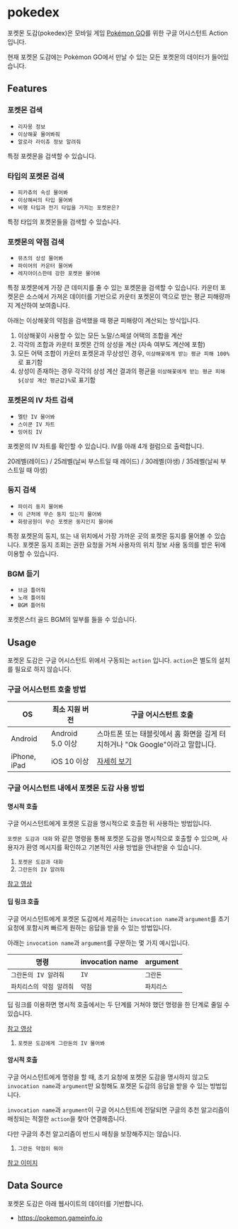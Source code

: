 # pokedex

포켓몬 도감(pokedex)은 모바일 게임 [Pokémon GO](https://www.pokemongo.com/)를 위한 구글 어시스턴트 Action 입니다.

현재 포켓몬 도감에는 Pokémon GO에서 만날 수 있는 모든 포켓몬의 데이터가 들어있습니다.

## Features

### 포켓몬 검색

- `리자몽 정보`
- `이상해꽃 물어봐줘`
- `알로라 라이츄 정보 알려줘`

특정 포켓몬을 검색할 수 있습니다.

### 타입의 포켓몬 검색

- `피카츄의 속성 물어봐`
- `이상해씨의 타입 물어봐`
- `비행 타입과 전기 타입을 가지는 포켓몬은?`

특정 타입의 포켓몬들을 검색할 수 있습니다.

### 포켓몬의 약점 검색

- `뮤츠의 상성 물어봐`
- `파이어의 카운터 물어봐`
- `레지아이스한테 강한 포켓몬 물어봐`

특정 포켓몬에게 가장 큰 데미지를 줄 수 있는 포켓몬을 검색할 수 있습니다.
카운터 포켓몬은 소스에서 가져온 데이터를 기반으로 카운터 포켓몬이 역으로 받는 평균 피해량까지 계산하여 보여줍니다.

아래는 이상해꽃의 약점을 검색했을 때 평균 피해량이 계산되는 방식입니다.

1. 이상해꽃이 사용할 수 있는 모든 노말/스페셜 어택의 조합을 계산
2. 각각의 조합과 카운터 포켓몬 간의 상성을 계산 (자속 여부도 계산에 포함)
3. 모든 어택 조합이 카운터 포켓몬과 무상성인 경우, `이상해꽃에게 받는 평균 피해 100%`로 표기함
4. 상성이 존재하는 경우 각각의 상성 계산 결과의 평균을 `이상해꽃에게 받는 평균 피해 ${상성 계산 평균값}%`로 표기함

### 포켓몬의 IV 차트 검색

- `멜탄 IV 물어봐`
- `스이쿤 IV 차트`
- `잉어킹 IV`

포켓몬의 IV 차트를 확인할 수 있습니다. IV를 아래 4개 컬럼으로 출력합니다.

20레벨(레이드) / 25레벨(날씨 부스트일 때 레이드) / 30레벨(야생) / 35레벨(날씨 부스트일 때 야생)

### 둥지 검색

- `파이리 둥지 물어봐`
- `이 근처에 무슨 둥지 있는지 물어봐`
- `화랑공원이 무슨 포켓몬 둥지인지 물어봐`

특정 포켓몬의 둥지, 또는 내 위치에서 가장 가까운 곳의 포켓몬 둥지를 물어볼 수 있습니다.
포켓몬 둥지 조회는 권한 요청을 거쳐 사용자의 위치 정보 사용 동의를 받은 뒤에 이용할 수 있습니다.

### BGM 듣기

- `브금 틀어줘`
- `노래 틀어줘`
- `BGM 틀어줘`

포켓몬스터 골드 BGM의 일부를 들을 수 있습니다.

## Usage

포켓몬 도감은 구글 어시스턴트 위에서 구동되는 `action` 입니다. `action`은 별도의 설치를 필요로 하지 않습니다.

### 구글 어시스턴트 호출 방법

| OS           | 최소 지원 버전       | 구글 어시스턴트 호출                                                                                       |
| ------------ | -------------- | ------------------------------------------------------------------------------------------------- |
| Android      | Android 5.0 이상 | 스마트폰 또는 태블릿에서 홈 화면을 길게 터치하거나 "Ok Google"이라고 말합니다.                                                 |
| iPhone, iPad | iOS 10 이상      | [자세히 보기](https://support.google.com/assistant/answer/7172657?co=GENIE.Platform%3DiOS&hl=ko&oco=1) |

### 구글 어시스턴트 내에서 포켓몬 도감 사용 방법

#### 명시적 호출

구글 어시스턴트에게 포켓몬 도감을 명시적으로 호출한 뒤 사용하는 방법입니다.

`포켓몬 도감과 대화` 와 같은 명령을 통해 포켓몬 도감을 명시적으로 호출할 수 있으며,
사용자가 환영 메시지를 확인하고 기본적인 사용 방법을 안내받을 수 있습니다.

1. `포켓몬 도감과 대화`
2. `그란돈의 IV 알려줘`

[참고 영상](https://youtu.be/xsqjDDMybVc)

#### 딥 링크 호출

구글 어시스턴트에게 포켓몬 도감에서 제공하는 `invocation name`과 `argument`를 초기 요청에 포함시켜 빠르게 원하는 응답을 받을 수 있는 방법입니다.

아래는 `invocation name`과 `argument`를 구분하는 몇 가지 예시입니다.

| 명령             | invocation name | argument |
| -------------- | --------------- | -------- |
| `그란돈의 IV 알려줘`  | `IV`            | `그란돈`    |
| `파치리스의 약점 알려줘` | `약점`            | `파치리스`   |

딥 링크를 이용하면 명시적 호출에서는 두 단계를 거쳐야 했던 명령을 한 단계로 줄일 수 있습니다.

[참고 영상](https://youtu.be/rExRwYy5nFE)

1. `포켓몬 도감에게 그란돈의 IV 물어봐`

#### 암시적 호출

구글 어시스턴트에게 명령을 할 때, 초기 요청에 포켓몬 도감을 명시하지 않고도  `invocation name`과 `argument`만 요청해도 포켓몬 도감의 응답을 받을 수 있는 방법입니다.

`invocation name`과 `argument`이 구글 어시스턴트에 전달되면 구글의 추천 알고리즘이 매칭되는 적절한 `action`을 찾아 연결해줍니다.

다만 구글의 추천 알고리즘이 반드시 매칭을 보장해주지는 않습니다.

1. `그란돈 약점이 뭐야`

[참고 이미지](https://i.imgur.com/kG6aNf2.jpg)

## Data Source

포켓몬 도감은 아래 웹사이트의 데이터를 기반합니다.

- <https://pokemon.gameinfo.io>
